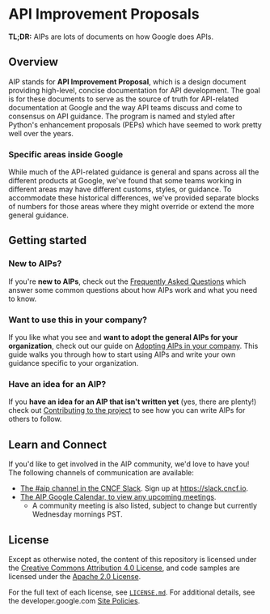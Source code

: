 # API Improvement Proposals

**TL;DR:** AIPs are lots of documents on how Google does APIs.

## Overview

AIP stands for **API Improvement Proposal**, which is a design document
providing high-level, concise documentation for API development. The goal is
for these documents to serve as the source of truth for API-related
documentation at Google and the way API teams discuss and come to consensus on
API guidance. The program is named and styled after Python's enhancement
proposals (PEPs) which have seemed to work pretty well over the years.

### Specific areas inside Google

While much of the API-related guidance is general and spans across all the
different products at Google, we've found that some teams working in different
areas may have different customs, styles, or guidance. To accommodate these
historical differences, we've provided separate blocks of numbers for those
areas where they might override or extend the more general guidance.

## Getting started

### New to AIPs?

If you're **new to AIPs**, check out the [Frequently Asked Questions][] which
answer some common questions about how AIPs work and what you need to know.

### Want to use this in your company?

If you like what you see and **want to adopt the general AIPs for your
organization**, check out our guide on [Adopting AIPs in your company][]. This
guide walks you through how to start using AIPs and write your own guidance
specific to your organization.

### Have an idea for an AIP?

If you **have an idea for an AIP that isn't written yet** (yes, there are
plenty!) check out [Contributing to the project][] to see how you can write
AIPs for others to follow.

[frequently asked questions]: ./aip/faq.md
[adopting aips in your company]: ./aip/adopting.md
[contributing to the project]: ./CONTRIBUTING.md

## Learn and Connect

If you'd like to get involved in the AIP community, we'd love to have you! The
following channels of communication are available:

- [The #aip channel in the CNCF Slack](https://cloud-native.slack.com/archives/C04TX46UCTV).
  Sign up at https://slack.cncf.io.
- [The AIP Google Calendar, to view any upcoming meetings](https://calendar.google.com/calendar/u/0?cid=N2UzNWRkM2RmMTk0YTMyZjRmYTdjMDNhMzQ1NGUyNGJhMzY1MWU2ZjU2ODI0OGVmZTFkZGYxZTM0YTdiZWU5ZUBncm91cC5jYWxlbmRhci5nb29nbGUuY29t).
  - A community meeting is also listed, subject to change but currently
    Wednesday mornings PST.

## License

Except as otherwise noted, the content of this repository is licensed under the
[Creative Commons Attribution 4.0 License][1], and code samples are licensed
under the [Apache 2.0 License][2].

For the full text of each license, see [`LICENSE.md`](./LICENSE.md). For
additional details, see the developer.google.com [Site Policies][3].

[1]: https://creativecommons.org/licenses/by/4.0/
[2]: https://www.apache.org/licenses/LICENSE-2.0
[3]: https://developers.google.com/terms/site-policies
